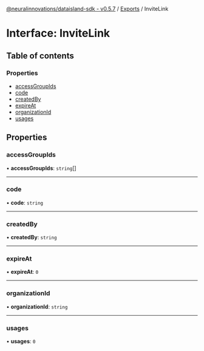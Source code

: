 [@neuralinnovations/dataisland-sdk - v0.5.7](../../README.md) / [Exports](../modules.md) / InviteLink

# Interface: InviteLink

## Table of contents

### Properties

- [accessGroupIds](InviteLink.md#accessgroupids)
- [code](InviteLink.md#code)
- [createdBy](InviteLink.md#createdby)
- [expireAt](InviteLink.md#expireat)
- [organizationId](InviteLink.md#organizationid)
- [usages](InviteLink.md#usages)

## Properties

### accessGroupIds

• **accessGroupIds**: `string`[]

___

### code

• **code**: `string`

___

### createdBy

• **createdBy**: `string`

___

### expireAt

• **expireAt**: ``0``

___

### organizationId

• **organizationId**: `string`

___

### usages

• **usages**: ``0``
